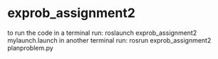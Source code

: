 # exprob_assignment2
to run the code in a terminal run:
roslaunch exprob_assignment2 mylaunch.launch
in another terminal run:
rosrun exprob_assignment2 planproblem.py
